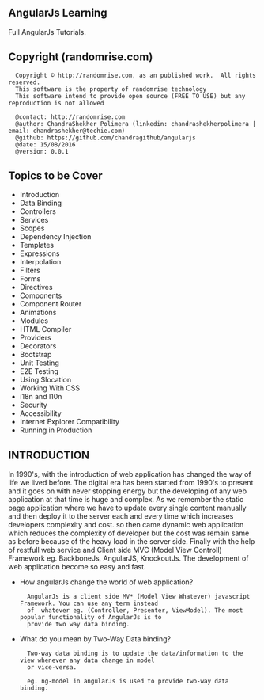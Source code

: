 ## AngularJs Learning
  Full AngularJs Tutorials.

## Copyright (randomrise.com)
      Copyright © http://randomrise.com, as an published work.  All rights reserved.
      This software is the property of randomrise technology
      This software intend to provide open source (FREE TO USE) but any reproduction is not allowed

      @contact: http://randomrise.com 
      @author: ChandraShekher Polimera (linkedin: chandrashekherpolimera | email: chandrashekher@techie.com)
      @github: https://github.com/chandragithub/angularjs
      @date: 15/08/2016
      @version: 0.0.1
 
## Topics to be Cover

- Introduction
- Data Binding
- Controllers
- Services
- Scopes
- Dependency Injection
- Templates
- Expressions
- Interpolation
- Filters
- Forms
- Directives
- Components
- Component Router
- Animations
- Modules
- HTML Compiler
- Providers
- Decorators
- Bootstrap
- Unit Testing
- E2E Testing
- Using $location
- Working With CSS
- i18n and l10n
- Security
- Accessibility
- Internet Explorer Compatibility
- Running in Production

## INTRODUCTION

In 1990's, with the introduction of web application has changed the way of life we lived before. The digital era has been started from 1990's to present and it goes on with never stopping energy but the developing of any web application at that time is huge and complex. As we remember the static page application where we have to update every single content manually and then deploy it to the server each and every time which increases developers complexity and cost. so then came dynamic web application which reduces the complexity of developer but the cost was remain same as before because of the heavy load in the server side.
Finally with the help of restfull web service and Client side MVC (Model View Controll) Framework eg. BackboneJs, AngularJS, KnockoutJs. The development of web application become so easy and fast. 

- How angularJs change the world of web application?

        AngularJs is a client side MV* (Model View Whatever) javascript Framework. You can use any term instead 
        of  whatever eg. (Controller, Presenter, ViewModel). The most popular functionality of AngularJs is to 
        provide two way data binding.

- What do you mean by Two-Way Data binding?

        Two-way data binding is to update the data/information to the view whenever any data change in model 
        or vice-versa.

        eg. ng-model in angularJs is used to provide two-way data binding.
   

